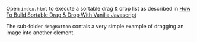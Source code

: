 Open `index.html` to execute a sortable drag & drop list as described in [How To Build Sortable Drag & Drop With Vanilla Javascript](https://www.youtube.com/watch?v=jfYWwQrtzzY)

The sub-folder `dragButton` contais a very simple example of dragging an image into another element.